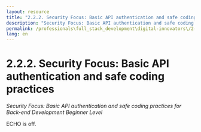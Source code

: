 ```yaml
---
layout: resource
title: "2.2.2. Security Focus: Basic API authentication and safe coding practices"
description: "Security Focus: Basic API authentication and safe coding practices for Back-end Development Beginner Level"
permalink: /professionals\full_stack_development\digital-innovators\/2-2-2-security-focus-basic-api-auth-safe-coding/
lang: en
---
```


# 2.2.2. Security Focus: Basic API authentication and safe coding practices

*Security Focus: Basic API authentication and safe coding practices for Back-end Development Beginner Level*

ECHO is off.

